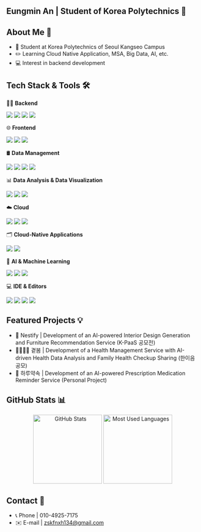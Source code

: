 ## Eungmin An | Student of Korea Polytechnics 👋

## About Me 💁
- 🌱 Student at Korea Polytechnics of Seoul Kangseo Campus
- ✏️ Learning Cloud Native Application, MSA, Big Data, AI, etc.
- 💻 Interest in backend development

<h2>Tech Stack & Tools 🛠️</h2>

<p>🧑‍💻 <strong>Backend</strong></p>
<p>
  <img src="https://img.shields.io/badge/Java-ED8B00?style=for-the-badge&logo=java&logoColor=white" />
  <img src="https://img.shields.io/badge/Spring%20Boot-6DB33F?style=for-the-badge&logo=springboot&logoColor=white" />
  <img src="https://img.shields.io/badge/Python-3776AB?style=for-the-badge&logo=python&logoColor=white" />
  <img src="https://img.shields.io/badge/Flask-000000?style=for-the-badge&logo=flask&logoColor=white" />
</p>

<p>🌐 <strong>Frontend</strong></p>
<p>
  <img src="https://img.shields.io/badge/HTML5-E34F26?style=for-the-badge&logo=html5&logoColor=white" />
  <img src="https://img.shields.io/badge/CSS3-1572B6?style=for-the-badge&logo=css3&logoColor=white" />
  <img src="https://img.shields.io/badge/JavaScript-F7DF1E?style=for-the-badge&logo=javascript&logoColor=black" />
</p>

<p>🛢️ <strong>Data Management</strong></p>
<p>
  <img src="https://img.shields.io/badge/Oracle-F80000?style=for-the-badge&logo=oracle&logoColor=white" />
  <img src="https://img.shields.io/badge/MariaDB-003545?style=for-the-badge&logo=mariadb&logoColor=white" />
  <img src="https://img.shields.io/badge/MongoDB-47A248?style=for-the-badge&logo=mongodb&logoColor=white" />
  <img src="https://img.shields.io/badge/Hadoop-66CCFF?style=for-the-badge&logo=apachehadoop&logoColor=black" />
</p>

<p>📊 <strong>Data Analysis & Data Visualization</strong></p>
<p>
  <img src="https://img.shields.io/badge/R-276DC3?style=for-the-badge&logo=r&logoColor=white" />
  <img src="https://img.shields.io/badge/Tableau-E97627?style=for-the-badge&logo=tableau&logoColor=white" />
  <img src="https://img.shields.io/badge/Matplotlib-3776AB?style=for-the-badge&logo=matplotlib&logoColor=white" />
</p>

<p>☁️ <strong>Cloud</strong></p>
<p>
  <img src="https://img.shields.io/badge/AWS-232F3E?style=for-the-badge&logo=amazonaws&logoColor=white" />
  <img src="https://img.shields.io/badge/Amazon%20S3-569A31?style=for-the-badge&logo=amazons3&logoColor=white" />
  <img src="https://img.shields.io/badge/K--PaaS-0052CC?style=for-the-badge&logo=cloud&logoColor=white" />
</p>

<p>🗂️ <strong>Cloud-Native Applications</strong></p>
<p>
  <img src="https://img.shields.io/badge/Docker-2496ED?style=for-the-badge&logo=docker&logoColor=white" />
  <img src="https://img.shields.io/badge/Kubernetes-326CE5?style=for-the-badge&logo=kubernetes&logoColor=white" />
</p>

<p>🧠 <strong>AI & Machine Learning</strong></p>
<p>
  <img src="https://img.shields.io/badge/OpenAI-412991?style=for-the-badge&logo=openai&logoColor=white" />
  <img src="https://img.shields.io/badge/ModelsLab-0052CC?style=for-the-badge&logo=googlecolab&logoColor=white" />
  <img src="https://img.shields.io/badge/TensorFlow-FF6F00?style=for-the-badge&logo=tensorflow&logoColor=white" />
</p>

<p>💻 <strong>IDE & Editors</strong></p>
<p>
  <img src="https://img.shields.io/badge/IntelliJ%20IDEA-000000?style=for-the-badge&logo=intellijidea&logoColor=white" />
  <img src="https://img.shields.io/badge/PyCharm-000000?style=for-the-badge&logo=pycharm&logoColor=white" />
  <img src="https://img.shields.io/badge/Jupyter-F37626?style=for-the-badge&logo=jupyter&logoColor=white" />
  <img src="https://img.shields.io/badge/WebStorm-000000?style=for-the-badge&logo=webstorm&logoColor=white" />
</p>

## Featured Projects 💡
 - 🏡 Nestify | Development of an AI-powered Interior Design Generation and Furniture Recommendation Service (K-PaaS 공모전)
 - 👨‍👩‍👧‍👦 곁봄 | Development of a Health Management Service with AI-driven Health Data Analysis and Family Health Checkup Sharing (한이음 공모)
 - 💊 하루약속 | Development of an AI-powered Prescription Medication Reminder Service (Personal Project)

## GitHub Stats 📊

<div align="center">
  
  <!-- GitHub Stats -->
  <img height="180em" src="https://github-readme-stats.vercel.app/api?username=masche14&show_icons=true&theme=radical" alt="GitHub Stats"/>
  
  <!-- Most Used Languages -->
  <img height="180em" src="https://github-readme-stats.vercel.app/api/top-langs/?username=masche14&layout=compact&theme=radical" alt="Most Used Languages"/>
  
</div>

## Contact 📇
- 📞 Phone | 010-4925-7175
- ✉️ E-mail | zskfnxh134@gmail.com


<!--
**masche14/masche14** is a ✨ _special_ ✨ repository because its `README.md` (this file) appears on your GitHub profile.

Here are some ideas to get you started:

- 🔭 I’m currently working on ...
- 🌱 I’m currently learning ...
- 👯 I’m looking to collaborate on ...
- 🤔 I’m looking for help with ...
- 💬 Ask me about ...
- 📫 How to reach me: ...
- 😄 Pronouns: ...
- ⚡ Fun fact: ...
-->

